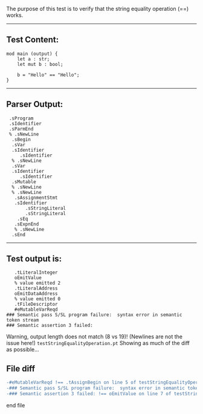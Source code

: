 The purpose of this test is to verify that the string equality operation (==) works.

-------------------------


Test Content: 
-------------------------
```
mod main (output) {
    let a : str;
    let mut b : bool;

    b = "Hello" == "Hello";
}
```
------------------------


Parser Output: 
-------------------------
```
 .sProgram
 .sIdentifier
 .sParmEnd
 % .sNewLine
  .sBegin
  .sVar
  .sIdentifier
     .sIdentifier
  % .sNewLine
  .sVar
  .sIdentifier
     .sIdentifier
  .sMutable
  % .sNewLine
  % .sNewLine
   .sAssignmentStmt
   .sIdentifier
       .sStringLiteral
       .sStringLiteral
    .sEq
   .sExpnEnd
   % .sNewLine
  .sEnd

```
------------------------

Test output is: 
-------------------------
```
   .tLiteralInteger
   oEmitValue
   % value emitted 2
   .tLiteralAddress
   oEmitDataAddress
   % value emitted 0
   .tFileDescriptor
   #eMutableVarReqd
### Semantic pass S/SL program failure:  syntax error in semantic token stream
### Semantic assertion 3 failed: 

```


Warning, output length does not match (8 vs 19)!  (Newlines are not the issue here!) `testStringEqualityOperation.pt`
Showing as much of the diff as possible...

File diff
-------------------------
```diff
-#eMutableVarReqd !== .tAssignBegin on line 5 of testStringEqualityOperation.pt
-### Semantic pass S/SL program failure:  syntax error in semantic token stream !== .tLiteralAddress on line 6 of testStringEqualityOperation.pt
-### Semantic assertion 3 failed: !== oEmitValue on line 7 of testStringEqualityOperation.pt

```
end file
